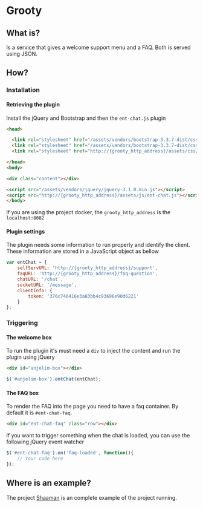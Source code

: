 # Grooty

## What is?

Is a service that gives a welcome support menu and a FAQ. Both is served using JSON. 

## How?

### Installation

#### Retrieving the plugin

Install the jQuery and Bootstrap and then the `ent-chat.js` plugin

```html
<head>

  <link rel="stylesheet" href="/assets/vendors/bootstrap-3.3.7-dist/css/bootstrap.min.css">
  <link rel="stylesheet" href="/assets/vendors/bootstrap-3.3.7-dist/css/bootstrap-theme.min.css">
  <link rel="stylesheet" href="http://{grooty_http_address}/assets/css/ent-chat.css">

</head>
<body>

<div class="content"></div>

<script src="/assets/vendors/jquery/jquery-3.1.0.min.js"></script>
<script src="http://{grooty_http_address}/assets/js/ent-chat.js"></script>
</body>
```
If you are using the project docker, the `grooty_http_address` is the `localhost:8082`

#### Plugin settings
The plugin needs some information to run properly and identify the client. These information are stored in a JavaScript 
object as bellow

```javascript
var entChat = {
    selfServURL: 'http://{grooty_http_address}/support',
    faqURL: 'http://{grooty_http_address}/faq-question',
    chatURL: '/chat',
    socketURL: '/message',
    clientInfo: {
        token: '376c746416e3a83bb4c93696e90d6221'
    }
};
```  
 
### Triggering

#### The welcome box
To run the plugin it's must need a `div` to inject the content and run the plugin using jQuery
```html
<div id="anjelim-box"></div>
```

```javascript
$('#anjelim-box').entChat(entChat);
```

#### The FAQ box

To render the FAQ into the page you need to have a faq container. By default it is `#ent-chat-faq`.
```html
<div id="ent-chat-faq" class="row"></div>
```

If you want to trigger something when the chat is loaded, you can use the following jQuery event watcher
```javascript
$('#ent-chat-faq').on('faq-loaded', function(){
    // Your code here
});
```

## Where is an example?

The project [Shaaman](https://github.com/anjelim/shaaman) is an complete example of the project running.

